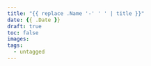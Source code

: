 ```yaml
---
title: "{{ replace .Name '-' ' ' | title }}"
date: {{ .Date }}
draft: true
toc: false
images:
tags:
  - untagged
---
```


